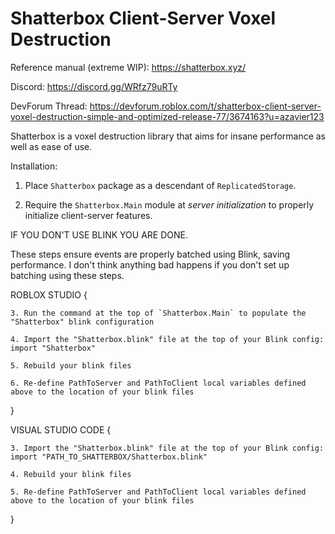 
# Shatterbox Client-Server Voxel Destruction

Reference manual (extreme WIP): https://shatterbox.xyz/

Discord: https://discord.gg/WRfz79uRTy

DevForum Thread: https://devforum.roblox.com/t/shatterbox-client-server-voxel-destruction-simple-and-optimized-release-77/3674163?u=azavier123


Shatterbox is a voxel destruction library that aims for insane performance as well as ease of use.



Installation:

1. Place `Shatterbox` package as a descendant of `ReplicatedStorage`.

2. Require the `Shatterbox.Main` module at *server initialization* to properly initialize client-server features.

IF YOU DON'T USE BLINK YOU ARE DONE.

These steps ensure events are properly batched using Blink, saving performance.
I don't think anything bad happens if you don't set up batching using these steps.

ROBLOX STUDIO {

    3. Run the command at the top of `Shatterbox.Main` to populate the "Shatterbox" blink configuration

    4. Import the "Shatterbox.blink" file at the top of your Blink config:		import "Shatterbox"

	5. Rebuild your blink files

	6. Re-define PathToServer and PathToClient local variables defined above to the location of your blink files
}

VISUAL STUDIO CODE {

    3. Import the "Shatterbox.blink" file at the top of your Blink config:		import "PATH_TO_SHATTERBOX/Shatterbox.blink"

    4. Rebuild your blink files

    5. Re-define PathToServer and PathToClient local variables defined above to the location of your blink files
}